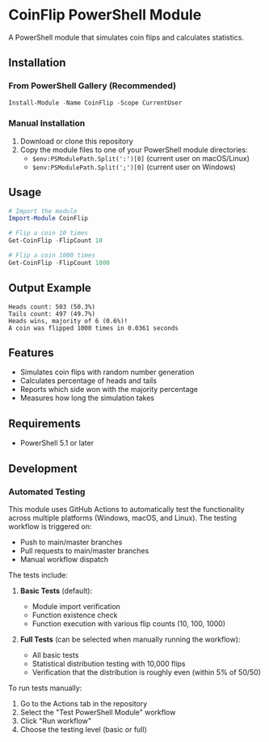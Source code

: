 # CoinFlip PowerShell Module

A PowerShell module that simulates coin flips and calculates statistics.

## Installation

### From PowerShell Gallery (Recommended)

```powershell
Install-Module -Name CoinFlip -Scope CurrentUser
```

### Manual Installation

1. Download or clone this repository
2. Copy the module files to one of your PowerShell module directories:
   - `$env:PSModulePath.Split(':')[0]` (current user on macOS/Linux)
   - `$env:PSModulePath.Split(';')[0]` (current user on Windows)

## Usage

```powershell
# Import the module
Import-Module CoinFlip

# Flip a coin 10 times
Get-CoinFlip -FlipCount 10

# Flip a coin 1000 times
Get-CoinFlip -FlipCount 1000
```

## Output Example

```
Heads count: 503 (50.3%)
Tails count: 497 (49.7%)
Heads wins, majority of 6 (0.6%)!
A coin was flipped 1000 times in 0.0361 seconds
```

## Features

- Simulates coin flips with random number generation
- Calculates percentage of heads and tails
- Reports which side won with the majority percentage
- Measures how long the simulation takes

## Requirements

- PowerShell 5.1 or later

## Development

### Automated Testing

This module uses GitHub Actions to automatically test the functionality across multiple platforms (Windows, macOS, and Linux). The testing workflow is triggered on:
- Push to main/master branches
- Pull requests to main/master branches
- Manual workflow dispatch

The tests include:
1. **Basic Tests** (default):
   - Module import verification
   - Function existence check
   - Function execution with various flip counts (10, 100, 1000)

2. **Full Tests** (can be selected when manually running the workflow):
   - All basic tests
   - Statistical distribution testing with 10,000 flips
   - Verification that the distribution is roughly even (within 5% of 50/50)

To run tests manually:
1. Go to the Actions tab in the repository
2. Select the "Test PowerShell Module" workflow
3. Click "Run workflow"
4. Choose the testing level (basic or full)
